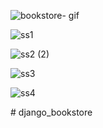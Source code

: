 ![bookstore- gif](https://github.com/user-attachments/assets/c9f4c861-9859-4e95-9253-0956a22f4d44)

![ss1](https://github.com/user-attachments/assets/8e53b735-6f3d-4919-8060-95b1de181965)

![ss2 (2)](https://github.com/user-attachments/assets/19ca8372-bdf7-41c3-94b3-1a5243cdad7f)

![ss3](https://github.com/user-attachments/assets/d987a28b-79f5-4032-b61b-eaea1ef894ec)

![ss4](https://github.com/user-attachments/assets/5a0a133c-58a3-4b22-a1d3-3404c79a98ff)





#   d j a n g o _ b o o k s t o r e  
 